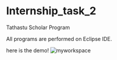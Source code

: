 # Internship_task_2
Tathastu Scholar Program


All programs are performed on Eclipse IDE.

here is the demo!
![myworkspace](https://user-images.githubusercontent.com/60578475/143622833-796857c4-a226-495c-8ef5-e1c36679b810.PNG)

